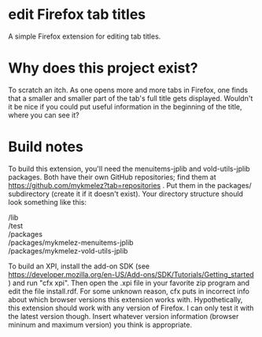 # edit Firefox tab titles
A simple Firefox extension for editing tab titles.

# Why does this project exist?
To scratch an itch. As one opens more and more tabs in Firefox, one finds that a smaller and smaller part of the tab's full title gets displayed. Wouldn't it be nice if you could put useful information in the beginning of the title, where you can see it?

# Build notes
To build this extension, you'll need the menuitems-jplib and vold-utils-jplib packages. Both have their own GitHub repositories; find them at https://github.com/mykmelez?tab=repositories . Put them in the packages/ subdirectory (create it if it doesn't exist). Your directory structure should look something like this:

/lib  
/test  
/packages  
/packages/mykmelez-menuitems-jplib  
/packages/mykmelez-vold-utils-jplib

To build an XPI, install the add-on SDK (see https://developer.mozilla.org/en-US/Add-ons/SDK/Tutorials/Getting_started ) and run "cfx xpi". Then open the .xpi file in your favorite zip program and edit the file install.rdf. For some unknown reason, cfx puts in incorrect info about which browser versions this extension works with. Hypothetically, this extension should work with any version of Firefox. I can only test it with the latest version though. Insert whatever version information (browser mininum and maximum version) you think is appropriate.
